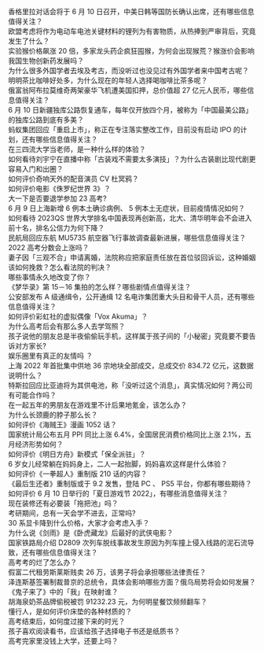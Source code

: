 香格里拉对话会将于 6 月 10 日召开，中美日韩等国防长确认出席，还有哪些信息值得关注？  
欧盟考虑将作为电动车电池关键材料的锂列为有害物质，从热捧到严审背后，究竟发生了什么？  
实验猴价格飙涨 20 倍，多家龙头药企疯狂囤猴，为何会出现猴荒？猴涨价会影响我国生物创新药发展吗？  
为什么很多外国学者去埃及考古，而没听过也没见过有外国学者来中国考古呢？  
明明茶比咖啡好处多，为什么现在的年轻人选择喝咖啡比茶多呢？  
俄富翁阿布拉莫维奇两架豪华飞机遭美国扣押，总价值超 27 亿元人民币，哪些信息值得关注？  
6 月 10 日新疆独库公路恢复通车，每年仅开放四个月，被称为「中国最美公路」的独库公路到底有多美？  
蚂蚁集团回应「重启上市」，称正在专注落实整改工作，目前没有启动 IPO 的计划，还有哪些信息值得关注？  
在三四流大学当老师，是一种什么样的体验？  
如何看待刘宇宁在直播中称「古装戏不需要太多演技」？为什么古装剧比现代剧更容易入门和出圈？  
如何评价奇响天外的配音演员 CV 杜冥鸦？  
如何评价电影《侏罗纪世界 3》？  
大一下是否要退学参加 23 高考?  
6 月 9 日上海新增 6 例本土确诊病例、 5 例本土无症状，目前疫情情况如何？  
如何看待 2023QS 世界大学排名中国表现再创新高，北大、清华明年会不会进入前十名，排名公信力为何下降？  
民航局回应东航 MU5735 航空器飞行事故调查最新进展，哪些信息值得关注？  
2022 高考分数会上涨吗？  
妻子因「三观不合」申请离婚，法院称应把家庭责任放在首位驳回诉讼，这种婚姻该如何挽救？怎么看法院的判决？  
哪些事情永久地改变了你？  
《梦华录》第 15－16 集拍的怎么样？哪些剧情点值得关注？  
公安部发布 A 级通缉令，公开通缉 12 名电诈集团重大头目和骨干人员，还有哪些信息值得关注？  
如何评价彩虹社的虚拟偶像「Vox Akuma」？  
为什么高考后会有那么多人去学驾照？  
孩子说他的朋友总是半夜偷偷玩手机，这样属于孩子间的「小秘密」究竟要不要告诉对方家长?  
娱乐圈里有真正的友情吗 ？  
上海 2022 年首批集中供地 36 宗地块全部成交，总成交价 834.72 亿元，这数据说明什么？  
特斯拉回应比亚迪将为其供电池，称「没听过这个消息」，真实情况如何？两公司有可能合作吗？  
在一起五年的男朋友在游戏里不计后果地氪金，该怎么办？  
为什么长颈鹿的脖子那么长？  
如何评价《海贼王》漫画 1052 话？  
国家统计局公布五月 PPI 同比上涨 6.4%，全国居民消费价格同比上涨 2.1%，五月经济形势如何？  
如何评价《明日方舟》新模式「保全派驻」？  
6 岁女儿经常躺在妈妈身上，二人一起抬脚，妈妈喜欢这样是什么体验？  
如何评价《一拳超人》重制版 210 话的内容？  
《最后生还者》重制版或于 9.2 发售，登陆 PC 、 PS5 平台，你都有哪些期待？  
如何评价 6 月 10 日举行的「夏日游戏节 2022」，有哪些消息值得关注？  
现在装修还有必要装「拖把池」吗？  
考研期间，总有一天会学不进去，正常吗?  
30 系显卡降到什么价格，大家才会考虑入手？  
为什么说《剑雨》是《卧虎藏龙》后最好的武侠电影？  
国家铁路局介绍 D2809 次列车脱线事故发生原因为列车撞上侵入线路的泥石流导致，还有哪些信息值得关注？  
高考考的烂了怎么办？  
假富二代租劳斯莱斯贱卖 26 万，该男子将会承担哪些法律责任？  
泽连斯基签署制裁普京的总统令，具体会影响哪些方面？俄乌局势将会如何发展？  
《鬼子来了》中的「我」在映射谁？  
胡海泉奶茶品牌偷税被罚 91232.23 元，为何明星餐饮频频翻车？  
懂行人，是如何评价床垫的各种材质的？  
高考结束后，如何度过接下来的时光？  
孩子喜欢阅读看书，应该给孩子选择电子书还是纸质书？  
高考完家里没钱上大学，还要上吗？  
